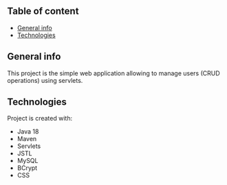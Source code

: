 ## Table of content
* [General info](#general-info)
* [Technologies](#technologies)

## General info
This project is the simple web application allowing to manage users (CRUD operations) using servlets.
	
## Technologies
Project is created with:
* Java 18
* Maven
* Servlets
* JSTL
* MySQL
* BCrypt
* CSS

